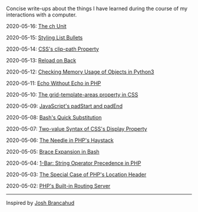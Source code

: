 Concise write-ups about the things I have learned during the course of my interactions with a computer.

2020-05-16: [The ch Unit](/css/ch.md)

2020-05-15: [Styling List Bullets](/css/styling-list-bullets.md)

2020-05-14: [CSS's clip-path Property](/css/clip-path.md)

2020-05-13: [Reload on Back](/js/reload-on-back.md)

2020-05-12: [Checking Memory Usage of Objects in Python3](/python3/getsizeof.md)

2020-05-11: [Echo Without Echo in PHP](/php/echo.md)

2020-05-10: [The grid-template-areas property in CSS](/css/grid-template-areas.md)

2020-05-09: [JavaScript's padStart and padEnd](/js/pad.md)

2020-05-08: [Bash's Quick Substitution](/bash/quick-substitution.md)

2020-05-07: [Two-value Syntax of CSS's Display Property](/css/two-value-display.md)

2020-05-06: [The Needle in PHP's Haystack](/php/needle-haystack.md)

2020-05-05: [Brace Expansion in Bash](/bash/brace-expansion.md)

2020-05-04: [1-Bar: String Operator Precedence in PHP](/php/1-bar.md)

2020-05-03: [The Special Case of PHP's Location Header](/php/location-header.md)

2020-05-02: [PHP's Built-in Routing Server](/php/php-router-script.md)

---

Inspired by [Josh Brancahud](https://dev.to/jbranchaud/how-i-built-a-learning-machine-45k9)
